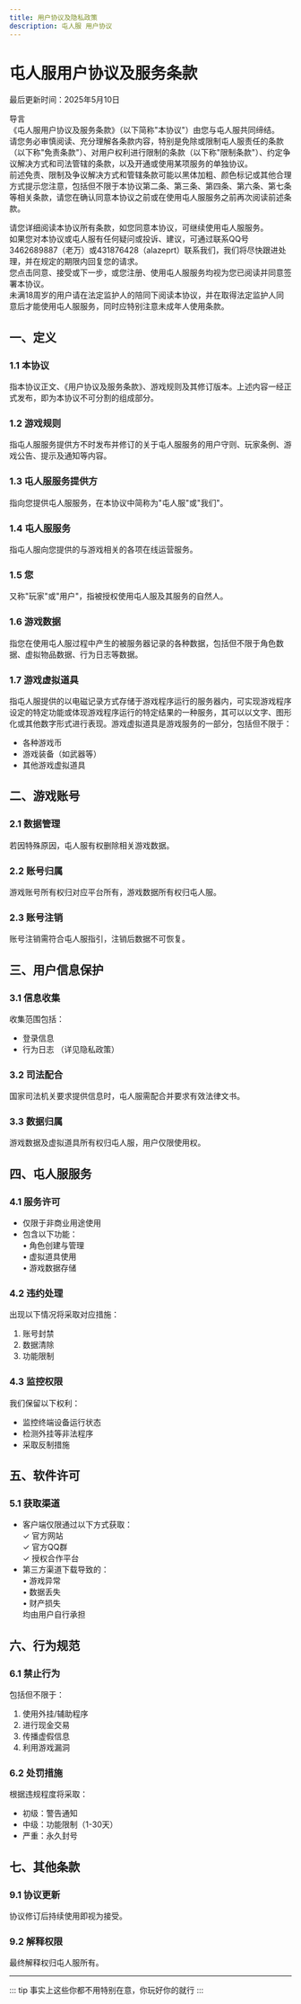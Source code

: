 ```yaml
---
title: 用户协议及隐私政策
description: 屯人服 用户协议
---
```


# 屯人服用户协议及服务条款
最后更新时间：2025年5月10日

导言  
《屯人服用户协议及服务条款》（以下简称"本协议"）由您与屯人服共同缔结。  
请您务必审慎阅读、充分理解各条款内容，特别是免除或限制屯人服责任的条款（以下称"免责条款"）、对用户权利进行限制的条款（以下称"限制条款"）、约定争议解决方式和司法管辖的条款，以及开通或使用某项服务的单独协议。  
前述免责、限制及争议解决方式和管辖条款可能以黑体加粗、颜色标记或其他合理方式提示您注意，包括但不限于本协议第二条、第三条、第四条、第六条、第七条等相关条款，请您在确认同意本协议之前或在使用屯人服服务之前再次阅读前述条款。  

请您详细阅读本协议所有条款，如您同意本协议，可继续使用屯人服服务。  
如果您对本协议或屯人服有任何疑问或投诉、建议，可通过联系QQ号3462689887（老万）或431876428（alazeprt）联系我们，我们将尽快跟进处理，并在规定的期限内回复您的请求。  
您点击同意、接受或下一步，或您注册、使用屯人服服务均视为您已阅读并同意签署本协议。  
未满18周岁的用户请在法定监护人的陪同下阅读本协议，并在取得法定监护人同意后才能使用屯人服服务，同时应特别注意未成年人使用条款。

## 一、定义

### 1.1 本协议
指本协议正文、《用户协议及服务条款》、游戏规则及其修订版本。上述内容一经正式发布，即为本协议不可分割的组成部分。

### 1.2 游戏规则
指屯人服服务提供方不时发布并修订的关于屯人服服务的用户守则、玩家条例、游戏公告、提示及通知等内容。

### 1.3 屯人服服务提供方
指向您提供屯人服服务，在本协议中简称为"屯人服"或"我们"。

### 1.4 屯人服服务
指屯人服向您提供的与游戏相关的各项在线运营服务。

### 1.5 您
又称"玩家"或"用户"，指被授权使用屯人服及其服务的自然人。

### 1.6 游戏数据
指您在使用屯人服过程中产生的被服务器记录的各种数据，包括但不限于角色数据、虚拟物品数据、行为日志等数据。

### 1.7 游戏虚拟道具
指屯人服提供的以电磁记录方式存储于游戏程序运行的服务器内，可实现游戏程序设定的特定功能或体现游戏程序运行的特定结果的一种服务，其可以以文字、图形化或其他数字形式进行表现。游戏虚拟道具是游戏服务的一部分，包括但不限于：

- 各种游戏币
- 游戏装备（如武器等）
- 其他游戏虚拟道具


## 二、游戏账号

### 2.1 数据管理
若因特殊原因，屯人服有权删除相关游戏数据。

### 2.2 账号归属
游戏账号所有权归对应平台所有，游戏数据所有权归屯人服。

### 2.3 账号注销
账号注销需符合屯人服指引，注销后数据不可恢复。
## 三、用户信息保护

### 3.1 信息收集
收集范围包括：
- 登录信息
- 行为日志
（详见隐私政策）

### 3.2 司法配合
国家司法机关要求提供信息时，屯人服需配合并要求有效法律文书。

### 3.3 数据归属
游戏数据及虚拟道具所有权归屯人服，用户仅限使用权。
## 四、屯人服服务

### 4.1 服务许可
- 仅限于非商业用途使用
- 包含以下功能：  
  • 角色创建与管理  
  • 虚拟道具使用  
  • 游戏数据存储

### 4.2 违约处理
出现以下情况将采取对应措施：
1. 账号封禁
2. 数据清除
3. 功能限制

### 4.3 监控权限
我们保留以下权利：
- 监控终端设备运行状态
- 检测外挂等非法程序
- 采取反制措施


## 五、软件许可

### 5.1 获取渠道
- 客户端仅限通过以下方式获取：  
  ✓ 官方网站  
  ✓ 官方QQ群  
  ✓ 授权合作平台  
- 第三方渠道下载导致的：  
  • 游戏异常  
  • 数据丢失  
  • 财产损失  
均由用户自行承担


## 六、行为规范

### 6.1 禁止行为
包括但不限于：
1. 使用外挂/辅助程序
2. 进行现金交易
3. 传播虚假信息
4. 利用游戏漏洞

### 6.2 处罚措施
根据违规程度将采取：
- 初级：警告通知
- 中级：功能限制（1-30天）
- 严重：永久封号

## 七、其他条款

### 9.1 协议更新
协议修订后持续使用即视为接受。

### 9.2 解释权限
最终解释权归屯人服所有。

---

::: tip
事实上这些你都不用特别在意，你玩好你的就行
:::